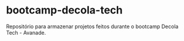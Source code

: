 # bootcamp-decola-tech
Repositório para armazenar projetos feitos durante o bootcamp Decola Tech - Avanade.
